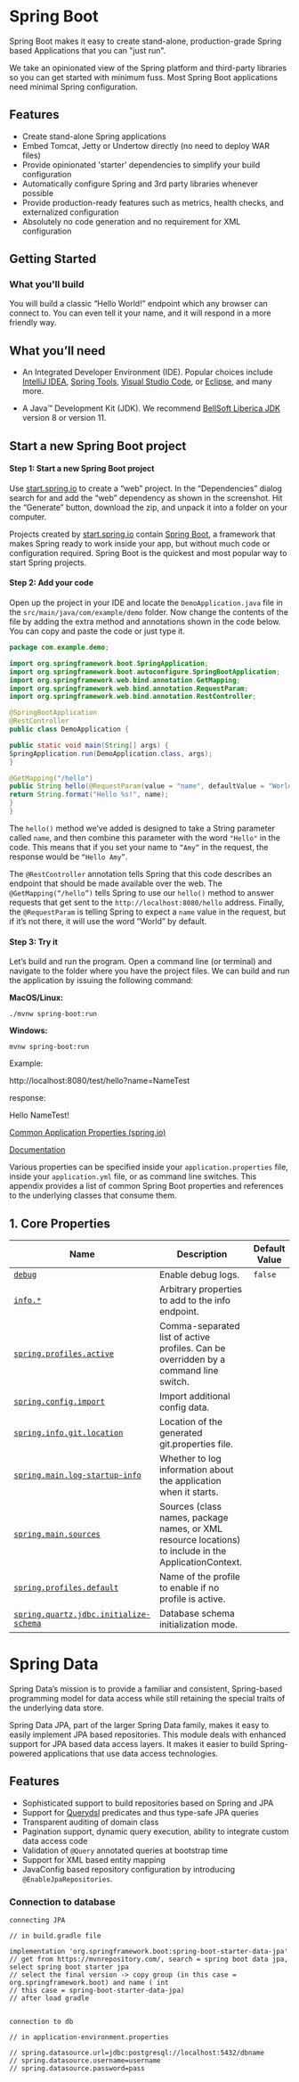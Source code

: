 # Spring Boot

Spring Boot makes it easy to create stand-alone, production-grade Spring based Applications that you can "just run".

We take an opinionated view of the Spring platform and third-party libraries so you can get started with minimum fuss. Most Spring Boot applications need minimal Spring configuration.

## Features

- Create stand-alone Spring applications
- Embed Tomcat, Jetty or Undertow directly (no need to deploy WAR files)
- Provide opinionated 'starter' dependencies to simplify your build configuration
- Automatically configure Spring and 3rd party libraries whenever possible
- Provide production-ready features such as metrics, health checks, and externalized configuration
- Absolutely no code generation and no requirement for XML configuration

## Getting Started

### What you'll build

You will build a classic “Hello World!” endpoint which any browser can connect to. You can even tell it your name, and it will respond in a more friendly way.

## What you’ll need

- An Integrated Developer Environment (IDE). Popular choices include [IntelliJ IDEA](https://www.jetbrains.com/idea/), [Spring Tools](https://spring.io/tools), [Visual Studio Code](https://code.visualstudio.com/docs/languages/java), or [Eclipse](https://www.eclipse.org/downloads/packages/), and many more.

- A Java™ Development Kit (JDK). We recommend [BellSoft Liberica JDK](https://bell-sw.com/) version 8 or version 11.

## Start a new Spring Boot project

#### Step 1: Start a new Spring Boot project

Use [start.spring.io](https://start.spring.io/) to create a “web” project. In the “Dependencies” dialog search for and add the “web” dependency as shown in the screenshot. Hit the “Generate” button, download the zip, and unpack it into a folder on your computer.

Projects created by [start.spring.io](https://start.spring.io/) contain [Spring Boot](https://spring.io/projects/spring-boot), a framework that makes Spring ready to work inside your app, but without much code or configuration required. Spring Boot is the quickest and most popular way to start Spring projects.

#### Step 2: Add your code

Open up the project in your IDE and locate the `DemoApplication.java` file in the `src/main/java/com/example/demo` folder. Now change the contents of the file by adding the extra method and annotations shown in the code below. You can copy and paste the code or just type it.

```java
package com.example.demo;

import org.springframework.boot.SpringApplication;
import org.springframework.boot.autoconfigure.SpringBootApplication;
import org.springframework.web.bind.annotation.GetMapping;
import org.springframework.web.bind.annotation.RequestParam;
import org.springframework.web.bind.annotation.RestController;

@SpringBootApplication
@RestController
public class DemoApplication {

public static void main(String[] args) {
SpringApplication.run(DemoApplication.class, args);
}

@GetMapping("/hello")
public String hello(@RequestParam(value = "name", defaultValue = "World") String name) {
return String.format("Hello %s!", name);
}
}
```

The `hello()` method we’ve added is designed to take a String parameter called `name`, and then combine this parameter with the word `"Hello"` in the code. This means that if you set your name to `“Amy”` in the request, the response would be `“Hello Amy”`.

The `@RestController` annotation tells Spring that this code describes an endpoint that should be made available over the web. The `@GetMapping(“/hello”)` tells Spring to use our `hello()` method to answer requests that get sent to the `http://localhost:8080/hello` address. Finally, the `@RequestParam` is telling Spring to expect a `name` value in the request, but if it’s not there, it will use the word “World” by default.

#### Step 3: Try it

Let’s build and run the program. Open a command line (or terminal) and navigate to the folder where you have the project files. We can build and run the application by issuing the following command:

**MacOS/Linux:**

```
./mvnw spring-boot:run
```

**Windows:**

```
mvnw spring-boot:run
```

Example:

http://localhost:8080/test/hello?name=NameTest

response:

Hello NameTest!

[Common Application Properties (spring.io)](https://docs.spring.io/spring-boot/docs/current/reference/html/application-properties.html)

[Documentation](https://docs.spring.io/spring-boot/docs/current/reference/html/application-properties.html#application-properties.core.info)

Various properties can be specified inside your `application.properties` file, inside your `application.yml` file, or as command line switches. This appendix provides a list of common Spring Boot properties and references to the underlying classes that consume them.

## 1. Core Properties

| Name                                                         | Description                                                  | Default Value |
| ------------------------------------------------------------ | ------------------------------------------------------------ | ------------- |
| [`debug`](https://docs.spring.io/spring-boot/docs/current/reference/html/application-properties.html#application-properties.core.debug) | Enable debug logs.                                           | `false`       |
| [`info.*`](https://docs.spring.io/spring-boot/docs/current/reference/html/application-properties.html#application-properties.core.info) | Arbitrary properties to add to the info endpoint.            |               |
| [`spring.profiles.active`](https://docs.spring.io/spring-boot/docs/current/reference/html/application-properties.html#application-properties.core.spring.profiles.active) | Comma-separated list of active profiles. Can be overridden by a command line switch. |               |
| [`spring.config.import`](https://docs.spring.io/spring-boot/docs/current/reference/html/application-properties.html#application-properties.core.spring.config.import) | Import additional config data.                               |               |
| [`spring.info.git.location`](https://docs.spring.io/spring-boot/docs/current/reference/html/application-properties.html#application-properties.core.spring.info.git.location) | Location of the generated git.properties file.               |               |
| [`spring.main.log-startup-info`](https://docs.spring.io/spring-boot/docs/current/reference/html/application-properties.html#application-properties.core.spring.main.log-startup-info) | Whether to log information about the application when it starts. |               |
| [`spring.main.sources`](https://docs.spring.io/spring-boot/docs/current/reference/html/application-properties.html#application-properties.core.spring.main.sources) | Sources (class names, package names, or XML resource locations) to include in the ApplicationContext. |               |
| [`spring.profiles.default`](https://docs.spring.io/spring-boot/docs/current/reference/html/application-properties.html#application-properties.core.spring.profiles.default) | Name of the profile to enable if no profile is active.       |               |
| [`spring.quartz.jdbc.initialize-schema`](https://docs.spring.io/spring-boot/docs/current/reference/html/application-properties.html#application-properties.core.spring.quartz.jdbc.initialize-schema) | Database schema initialization mode.                         |               |

# Spring Data

Spring Data’s mission is to provide a familiar and consistent, Spring-based programming model for data access while still retaining the special traits of the underlying data store.

Spring Data JPA, part of the larger Spring Data family, makes it easy to easily implement JPA based repositories. This module deals with enhanced support for JPA based data access layers. It makes it easier to build Spring-powered applications that use data access technologies.

## Features

- Sophisticated support to build repositories based on Spring and JPA
- Support for [Querydsl](http://www.querydsl.com/) predicates and thus type-safe JPA queries
- Transparent auditing of domain class
- Pagination support, dynamic query execution, ability to integrate custom data access code
- Validation of `@Query` annotated queries at bootstrap time
- Support for XML based entity mapping
- JavaConfig based repository configuration by introducing `@EnableJpaRepositories`.

### Connection to database

```
connecting JPA

// in build.gradle file

implementation 'org.springframework.boot:spring-boot-starter-data-jpa' 
// get from https://mvnrepository.com/, search = spring boot data jpa, select spring boot starter jpa
// select the final version -> copy group (in this case = org.springframework.boot) and name ( int 
// this case = spring-boot-starter-data-jpa)
// after load gradle


connection to db

// in application-environment.properties

// spring.datasource.url=jdbc:postgresql://localhost:5432/dbname
// spring.datasource.username=username 
// spring.datasource.password=pass






```

